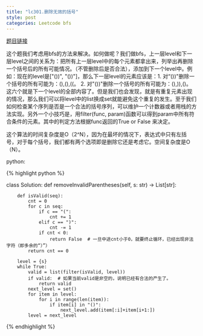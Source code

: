 ```yaml
---
title: "lc301.删除无效的括号"
style: post
categories: Leetcode bfs
---
```


[题目链接](https://leetcode-cn.com/problems/remove-invalid-parentheses/)

这个题我们考虑用bfs的方法来解决。如何做呢？我们做bfs，上一层level和下一层level之间的关系为：把所有上一层level中的每个元素都拿出来，列举出再删除一个括号后的所有可能情况。（不管删除后是否合法），添加到下一个level中。例如：现在的level是["())", "())"]，那么下一层level的元素应该是：1. 对“())"删除一个括号的所有可能为：(),(),((。 2. 对"())"删除一个括号的所有可能为：(),)),()。这六个就是下一个level的全部内容了。但是我们也会发现，就是有重复元素出现的情况，那么我们可以将level中的list换成set就能避免这个重复的发生。至于我们如何检查某个序列是否是一个合法的括号序列，可以维护一个计数器或者用栈的方法实现。另外一个小技巧是，用filter(func, param)函数可以得到param中所有符合条件的元素。其中的判定方法根据func返回的True or False 来决定。

这个算法的时间复杂度是O（2^N），因为在最坏的情况下，表达式中只有左括号，对于每个括号，我们都有两个选项即是删除它还是考虑它。空间复杂度是O（N）。

python:

{% highlight python %}

class Solution:
    def removeInvalidParentheses(self, s: str) -> List[str]:

        def isValid(seq):
            cnt = 0
            for c in seq:
                if c == "(":
                    cnt += 1
                elif c == ")":
                    cnt -= 1
                if cnt < 0:
                    return False  # 一旦中途cnt小于0，就要终止循环，已经出现非法字符（即多余的“）”）
            return cnt == 0

        level = {s}
        while True:
            valid = list(filter(isValid, level))
            if valid:  # 如果当前valid是非空的，说明已经有合法的产生了。
                return valid
            next_level = set()
            for item in level:
                for i in range(len(item)):
                    if item[i] in "()":
                        next_level.add(item[:i]+item[i+1:])
            level = next_level

{% endhighlight %}
